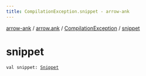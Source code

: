 ```yaml
---
title: CompilationException.snippet - arrow-ank
---
```


[arrow-ank](../../index.html) / [arrow.ank](../index.html) / [CompilationException](index.html) / [snippet](./snippet.html)

# snippet

`val snippet: `[`Snippet`](../-snippet/index.html)